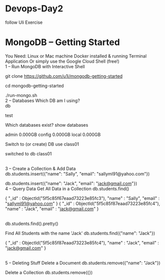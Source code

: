 # Devops-Day2
follow Uli Exercise
<h1>MongoDB – Getting Started </h1>
You Need:
Linux or Mac machine
Docker installed & running
Terminal Application
Or simply use the Google Cloud Shell (free!)
<br>
1 – Run MongoDB with Interactive Shell

git clone https://github.com/u1i/mongodb-getting-started

cd mongodb-getting-started

./run-mongo.sh
<br>
2 – Databases
Which DB am I using? <br>
db

test

Which databases exist?
show databases

admin 0.000GB
config 0.000GB
local 0.000GB

Switch to (or create) DB
use class01

switched to db class01

<br>
3 – Create a Collection & Add Data <br>
db.students.insert({"name": "Sally", "email": "sallyml91@yahoo.com"})

db.students.insert({"name": "Jack", "email": "jack@gmail.com"})
<br>
4 – Query Data
Get All Data in a Collection
db.students.find()

{ "_id" : ObjectId("5f5c85f67eaad73223e85fc3"), "name" : "Sally", "email" : "sallyml91@yahoo.com" }
{ "_id" : ObjectId("5f5c85f87eaad73223e85fc4"), "name" : "Jack", "email" : "jack@gmail.com" }

<br>
db.students.find().pretty()



Find All Students with the name 'Jack'
db.students.find({"name": "Jack"})

{ "_id" : ObjectId("5f5c85f87eaad73223e85fc4"), "name" : "Jack", "email" : "jack@gmail.com" }

<br>
5 – Deleting Stuff
Delete a Document
db.students.remove({"name": "Jack"})

Delete a Collection
db.students.remove({})
